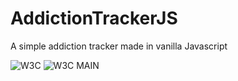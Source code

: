 # AddictionTrackerJS
 A simple addiction tracker made in vanilla Javascript

![W3C](https://img.shields.io/w3c-validation/html?style=for-the-badge&targetUrl=https%3A%2F%2Fdanieljcode.github.io%2FAddictionTrackerJS)
![W3C MAIN](https://img.shields.io/w3c-validation/html?label=W3C%20MAINPAGE&style=for-the-badge&targetUrl=https%3A%2F%2Fdanieljcode.github.io%2FAddictionTrackerJS%2Fapp.html)
